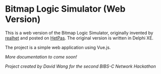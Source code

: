 # Bitmap Logic Simulator (Web Version)

This is a web version of the Bitmap Logic Simulator, originally invented by [realhet](https://realhet.wordpress.com/author/realhet/) and posted on [HetPas](https://realhet.wordpress.com/2015/09/02/bitmap-logic-simulator/). The original version is written in Delphi XE.

The project is a simple web application using Vue.js.

*More documentation to come soon!*

*Project created by David Wang for the second BIBS-C Network Hackathon*
